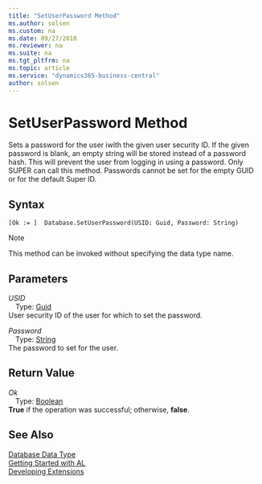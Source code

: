 ```yaml
---
title: "SetUserPassword Method"
ms.author: solsen
ms.custom: na
ms.date: 09/27/2018
ms.reviewer: na
ms.suite: na
ms.tgt_pltfrm: na
ms.topic: article
ms.service: "dynamics365-business-central"
author: solsen
---
```

[//]: # (START>DO_NOT_EDIT)
[//]: # (IMPORTANT:Do not edit any of the content between here and the END>DO_NOT_EDIT.)
[//]: # (Any modifications should be made in the .resx files in the ModernDev repo.)
# SetUserPassword Method
Sets a password for the user iwith the given user security ID. If the given password is blank, an empty string will be stored instead of a password hash. This will prevent the user from logging in using a password. Only SUPER can call this method. Passwords cannot be set for the empty GUID or for the default Super ID.

## Syntax
```
[Ok := ]  Database.SetUserPassword(USID: Guid, Password: String)
```
> [!NOTE]  
> This method can be invoked without specifying the data type name.  
## Parameters
*USID*  
&emsp;Type: [Guid](guid-data-type.md)  
User security ID of the user for which to set the password.
        
*Password*  
&emsp;Type: [String](string-data-type.md)  
The password to set for the user.  


## Return Value
*Ok*  
&emsp;Type: [Boolean](boolean-data-type.md)  
**True** if the operation was successful; otherwise, **false**.  
  


[//]: # (IMPORTANT: END>DO_NOT_EDIT)
## See Also
[Database Data Type](database-data-type.md)  
[Getting Started with AL](../devenv-get-started.md)  
[Developing Extensions](../devenv-dev-overview.md)